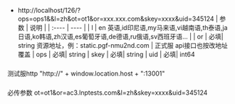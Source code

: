 
+ http://localhost/126/?ops=ops1&&l=zh&ot=ot1&or=xxx.xxx.com&skey=xxxx&uid=345124
|  参数   | 说明  |
|  :----  | ----  |
| l  | en 英语,id印尼语,my马来语,vi越南语,th泰语,ja日语,ko韩语,zh汉语,es葡萄牙语,de德语,ru俄语,sv西班牙语... |
| or  | 必填| string 资源地址，例：static.pgf-nmu2nd.com | 正式服 api接口也按改地址覆盖
| ops  |  必填| string
| skey  |  必填| string
| uid  |  必填| int64
###
测试服http "http://" + window.location.host + ":13001"
#####
必传参数
ot=ot1&or=ac3.lnptests.com&l=zh&skey=xxxx&uid=345124
